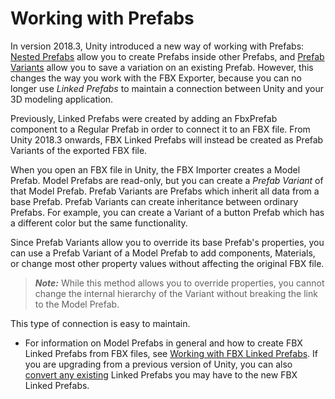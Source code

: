# Working with Prefabs

In version 2018.3, Unity introduced a new way of working with Prefabs: [Nested Prefabs](https://docs.unity3d.com/2018.3/Documentation/Manual/NestedPrefabs.html) allow you to create Prefabs inside other Prefabs, and [Prefab Variants](https://docs.unity3d.com/2018.3/Documentation/Manual/PrefabVariants.html) allow you to save a variation on an existing Prefab. However, this changes the way you work with the FBX Exporter, because you can no longer use *Linked Prefabs* to maintain a connection between Unity and your 3D modeling application. 

Previously, Linked Prefabs were created by adding an FbxPrefab component to a Regular Prefab in order to connect it to an FBX file. 
From Unity 2018.3 onwards, FBX Linked Prefabs will instead be created as Prefab Variants of the exported FBX file.

When you open an FBX file in Unity, the FBX Importer creates a Model Prefab. Model Prefabs are read-only, but you can create a *Prefab Variant* of that Model Prefab. 
Prefab Variants are Prefabs which inherit all data from a base Prefab. Prefab Variants can create inheritance between ordinary Prefabs. 
For example, you can create a Variant of a button Prefab which has a different color but the same functionality. 

Since Prefab Variants allow you to override its base Prefab's properties, you can use a Prefab Variant of a Model Prefab to add components, Materials, or change most other property values without affecting the original FBX file.

> ***Note:*** While this method allows you to override properties, you cannot change the internal hierarchy of the Variant without breaking the link to the Model Prefab.

This type of connection is easy to maintain.

* For information on Model Prefabs in general and how to create FBX Linked Prefabs from FBX files, see [Working with FBX Linked Prefabs](nested-prefabs.md). If you are upgrading from a previous version of Unity, you can also [convert any existing](nested-prefabs.md#conversion) Linked Prefabs you may have to the new FBX Linked Prefabs.